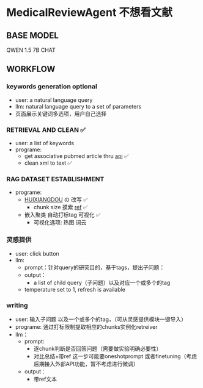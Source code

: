 # MedicalReviewAgent 不想看文献

## BASE MODEL
QWEN 1.5 7B CHAT

## WORKFLOW 
### keywords generation optional
- user: a natural language query
- llm: natural language query to a set of parameters
- 页面展示关键词多选项，用户自己选择
### RETRIEVAL AND CLEAN ✅
- user: a list of keywords
- programe:
    - get associative pubmed article thru [api](https://eutils.ncbi.nlm.nih.gov/entrez/eutils/efetch.fcgi?db=pmc&id=PMCID) ✅ 
    - clean xml to text ✅
### RAG DATASET ESTABLISHMENT
- programe:
    - [HUIXIANGDOU](https://github.com/InternLM/HuixiangDou) の 改写 ✅
        - chunk size 摸索 [ref](https://www.llamaindex.ai/blog/evaluating-the-ideal-chunk-size-for-a-rag-system-using-llamaindex-6207e5d3fec5)  ✅
    - 嵌入聚类 自动打标tag 可视化 ✅
        - 可视化选项: 热图 词云
### 灵感提供
- user: click button
- llm:
    - prompt：针对query的研究目的，基于tags，提出子问题：
    - output：
        - a list of child query（子问题）以及对应一个或多个的tag
    - temperature set to 1, refresh is available
### writing
- user: 输入子问题 以及一个或多个的tag，（可从灵感提供模块一键导入）
- programe: 通过打标限制提取相应的chunks实例化retreiver
- llm：
    - prompt:
        - 逐chunk判断是否回答问题（需要做实验明确必要性）
        - 对比总结+带ref 这一步可能要oneshotprompt 或者finetuning（考虑后期接入外部API功能，暂不考虑进行微调）
    - output：
        - 带ref文本
